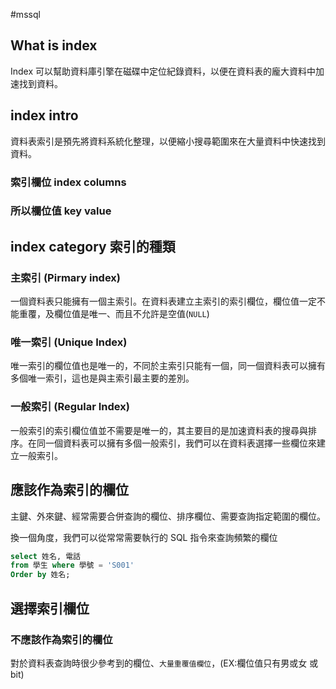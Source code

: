 #mssql 

## What is index
Index 可以幫助資料庫引擎在磁碟中定位紀錄資料，以便在資料表的龐大資料中加速找到資料。

## index intro
資料表索引是預先將資料系統化整理，以便縮小搜尋範圍來在大量資料中快速找到資料。
### 索引欄位 index columns

### 所以欄位值 key value

## index category 索引的種類
### 主索引 (Pirmary index)
一個資料表只能擁有一個主索引。在資料表建立主索引的索引欄位，欄位值一定不能重覆，及欄位值是唯一、而且不允許是空值(`NULL`)
### 唯一索引 (Unique Index)
唯一索引的欄位值也是唯一的，不同於主索引只能有一個，同一個資料表可以擁有多個唯一索引，這也是與主索引最主要的差別。

### 一般索引 (Regular Index)
一般索引的索引欄位值並不需要是唯一的，其主要目的是加速資料表的搜尋與排序。在同一個資料表可以擁有多個一般索引，我們可以在資料表選擇一些欄位來建立一般索引。

## 應該作為索引的欄位
主鍵、外來鍵、經常需要合併查詢的欄位、排序欄位、需要查詢指定範圍的欄位。

換一個角度，我們可以從常常需要執行的 SQL 指令來查詢頻繁的欄位
```sql
select 姓名, 電話
from 學生 where 學號 = 'S001'
Order by 姓名;
```

## 選擇索引欄位
### 不應該作為索引的欄位
對於資料表查詢時很少參考到的欄位、`大量重覆值欄位`，(EX:欄位值只有男或女 或 bit)

